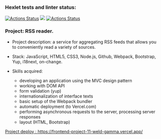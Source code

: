 ### Hexlet tests and linter status:
[![Actions Status](https://github.com/Ilya-67/frontend-project-11/actions/workflows/hexlet-check.yml/badge.svg)](https://github.com/Ilya-67/frontend-project-11/actions)
<a href="https://codeclimate.com/github/Ilya-67/frontend-project-11/maintainability"><img src="https://api.codeclimate.com/v1/badges/21ddd75723d557a41640/maintainability" /></a>
[![Actions Status](https://github.com/Ilya-67/frontend-project-11/actions/workflows/linter-check.yml/badge.svg)](https://github.com/Ilya-67/frontend-project-11/actions)

<h3>Project: RSS reader.</h3>
<ul> 
  <li><p>Project description: a service for aggregating RSS feeds that allows you to conveniently read a variety of sources.</p></li>
  <li><p>Stack: JavaScript, HTML5, CSS3, Node.js, Github, Webpack, Bootstrap, Yup, i18next, on-change.</p></li>
  <li><p>Skills acquired:</p></li>
    <ul>
      <li><a>developing an application using the MVC design pattern</a></li>
      <li><a>working with DOM API</a></li>
      <li><a>form validation (yup)</a></li>
      <li><a>internationalization of interface texts</a></li>
      <li><a>basic setup of the Webpack bundler</a></li>
      <li><a>automatic deployment (to Vercel.com)</a></li>
      <li><a>performing asynchronous requests to the server, processing server responses</a></li>
      <li><a>layout (HTML, Bootstrap)</a></li>
    </ul>
</ul>

<a href="https://frontend-project-11-weld-gamma.vercel.app/">Project deploy : https://frontend-project-11-weld-gamma.vercel.app/</a>